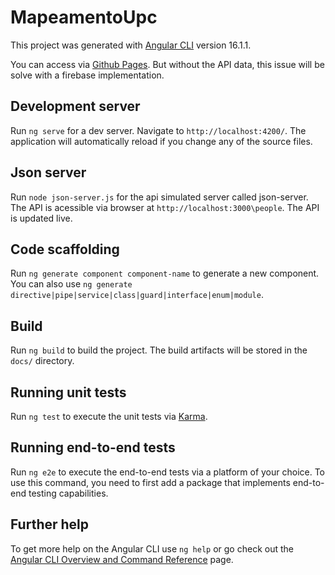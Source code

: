 # MapeamentoUpc
This project was generated with [Angular CLI](https://github.com/angular/angular-cli) version 16.1.1.

You can access via [Github Pages](https://pizardini.github.io/mapeamento-upc/). But without the API data, this issue will be solve with a firebase implementation.

## Development server

Run `ng serve` for a dev server. Navigate to `http://localhost:4200/`. The application will automatically reload if you change any of the source files.

## Json server

Run `node json-server.js` for the api simulated server called json-server. The API is acessible via browser at `http://localhost:3000\people`. The API is updated live.

## Code scaffolding

Run `ng generate component component-name` to generate a new component. You can also use `ng generate directive|pipe|service|class|guard|interface|enum|module`.

## Build

Run `ng build` to build the project. The build artifacts will be stored in the `docs/` directory.

## Running unit tests

Run `ng test` to execute the unit tests via [Karma](https://karma-runner.github.io).

## Running end-to-end tests

Run `ng e2e` to execute the end-to-end tests via a platform of your choice. To use this command, you need to first add a package that implements end-to-end testing capabilities.

## Further help

To get more help on the Angular CLI use `ng help` or go check out the [Angular CLI Overview and Command Reference](https://angular.io/cli) page.
